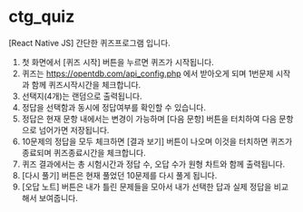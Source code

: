 # ctg_quiz

[React Native JS] 간단한 퀴즈프로그램 입니다.

1. 첫 화면에서 [퀴즈 시작] 버튼을 누르면 퀴즈가 시작됩니다.
2. 퀴즈는 https://opentdb.com/api_config.php 에서 받아오게 되며 1번문제 시작과 함께 퀴즈시작시간을 체크합니다.
3. 선택지(4개)는 랜덤으로 출력됩니다.
4. 정답을 선택함과 동시에 정답여부를 확인할 수 있습니다.
5. 정답은 현재 문항 내에서는 변경이 가능하며 [다음 문항] 버튼을 터치하여 다음 문항으로 넘어가면 저장됩니다.
6. 10문제의 정답을 모두 체크하면 [결과 보기] 버튼이 나오며 이것을 터치하면 퀴즈가 종료되며 퀴즈종료시간을 체크합니다.
7. 퀴즈 결과에서는 총 시험시간과 정답 수, 오답 수가 원형 차트와 함께 출력됩니다.
8. [다시 풀기] 버튼은 현재 풀었던 10문제를 다시 풀게 됩니다.
9. [오답 노트] 버튼은 내가 틀린 문제들을 모아서 내가 선택한 답과 실제 정답을 비교해서 보여줍니다.
